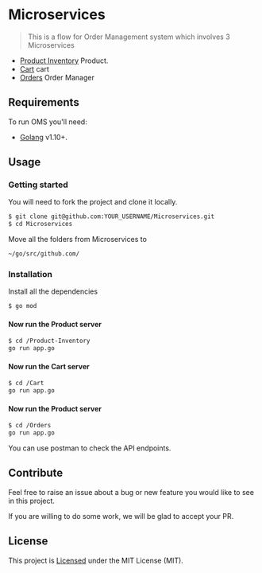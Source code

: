 # Microservices

> This is a flow for Order Management system which involves 3 Microservices
 
- [Product Inventory](https://github.com/Kartikkh/Microservices/tree/master/Product-Inventory) Product. 
- [Cart](https://github.com/Kartikkh/Microservices/tree/master/Cart) cart   
- [Orders](https://github.com/Kartikkh/Microservices/tree/master/Orders) Order Manager
## Requirements

To run OMS you'll need:

- [Golang](https://golang.org/) v1.10+.

## Usage

### Getting started

You will need to fork the project and clone it locally.

```sh
$ git clone git@github.com:YOUR_USERNAME/Microservices.git
$ cd Microservices
```

Move all the folders from Microservices to 
```sh
~/go/src/github.com/ 
```

### Installation

Install all the dependencies

```sh
$ go mod
```

#### Now run the Product server 

```sh
$ cd /Product-Inventory
go run app.go
```

#### Now run the Cart server 

```sh
$ cd /Cart
go run app.go
```

#### Now run the Product server 

```sh
$ cd /Orders
go run app.go
```

You can use postman to check the API endpoints.

## Contribute

Feel free to raise an issue about a bug or new feature you would like to see in this project.
 
If you are willing to do some work, we will be glad to accept your PR.

## License

This project is [Licensed](LICENSE) under the MIT License (MIT).
